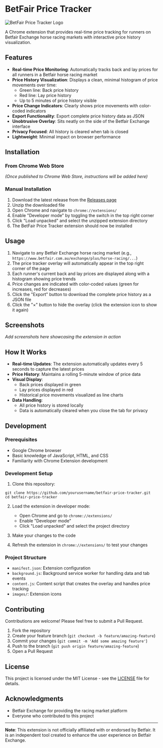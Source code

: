 # BetFair Price Tracker

![BetFair Price Tracker Logo](images/icon128.png)

A Chrome extension that provides real-time price tracking for runners on Betfair Exchange horse racing markets with interactive price history visualization.

## Features

- **Real-time Price Monitoring**: Automatically tracks back and lay prices for all runners in a Betfair horse racing market
- **Price History Visualization**: Displays a clean, minimal histogram of price movements over time:
  - Green line: Back price history
  - Red line: Lay price history
  - Up to 5 minutes of price history visible
- **Price Change Indicators**: Clearly shows price movements with color-coded indicators
- **Export Functionality**: Export complete price history data as JSON
- **Unobtrusive Overlay**: Sits neatly on the side of the Betfair Exchange interface
- **Privacy Focused**: All history is cleared when tab is closed
- **Lightweight**: Minimal impact on browser performance

## Installation

### From Chrome Web Store
*(Once published to Chrome Web Store, instructions will be added here)*

### Manual Installation
1. Download the latest release from the [Releases page](https://github.com/yourusername/betfair-price-tracker/releases)
2. Unzip the downloaded file
3. Open Chrome and navigate to `chrome://extensions/`
4. Enable "Developer mode" by toggling the switch in the top right corner
5. Click "Load unpacked" and select the unzipped extension directory
6. The BetFair Price Tracker extension should now be installed

## Usage

1. Navigate to any Betfair Exchange horse racing market (e.g., `https://www.betfair.com.au/exchange/plus/horse-racing/...`)
2. The price tracker overlay will automatically appear in the top right corner of the page
3. Each runner's current back and lay prices are displayed along with a histogram showing price trends
4. Price changes are indicated with color-coded values (green for increases, red for decreases)
5. Click the "Export" button to download the complete price history as a JSON file
6. Click the "×" button to hide the overlay (click the extension icon to show it again)

## Screenshots

*Add screenshots here showcasing the extension in action*

## How It Works

- **Real-time Updates**: The extension automatically updates every 5 seconds to capture the latest prices
- **Price History**: Maintains a rolling 5-minute window of price data
- **Visual Display**: 
  - Back prices displayed in green
  - Lay prices displayed in red
  - Historical price movements visualized as line charts
- **Data Handling**: 
  - All price history is stored locally
  - Data is automatically cleared when you close the tab for privacy

## Development

### Prerequisites
- Google Chrome browser
- Basic knowledge of JavaScript, HTML, and CSS
- Familiarity with Chrome Extension development

### Development Setup
1. Clone this repository:
```
git clone https://github.com/yourusername/betfair-price-tracker.git
cd betfair-price-tracker
```

2. Load the extension in developer mode:
   - Open Chrome and go to `chrome://extensions/`
   - Enable "Developer mode"
   - Click "Load unpacked" and select the project directory

3. Make your changes to the code
4. Refresh the extension in `chrome://extensions/` to test your changes

### Project Structure
- `manifest.json`: Extension configuration
- `background.js`: Background service worker for handling data and tab events
- `content.js`: Content script that creates the overlay and handles price tracking
- `images/`: Extension icons

## Contributing

Contributions are welcome! Please feel free to submit a Pull Request.

1. Fork the repository
2. Create your feature branch (`git checkout -b feature/amazing-feature`)
3. Commit your changes (`git commit -m 'Add some amazing feature'`)
4. Push to the branch (`git push origin feature/amazing-feature`)
5. Open a Pull Request

## License

This project is licensed under the MIT License - see the [LICENSE](LICENSE) file for details.

## Acknowledgments

- Betfair Exchange for providing the racing market platform
- Everyone who contributed to this project

---

**Note**: This extension is not officially affiliated with or endorsed by Betfair. It is an independent tool created to enhance the user experience on Betfair Exchange.